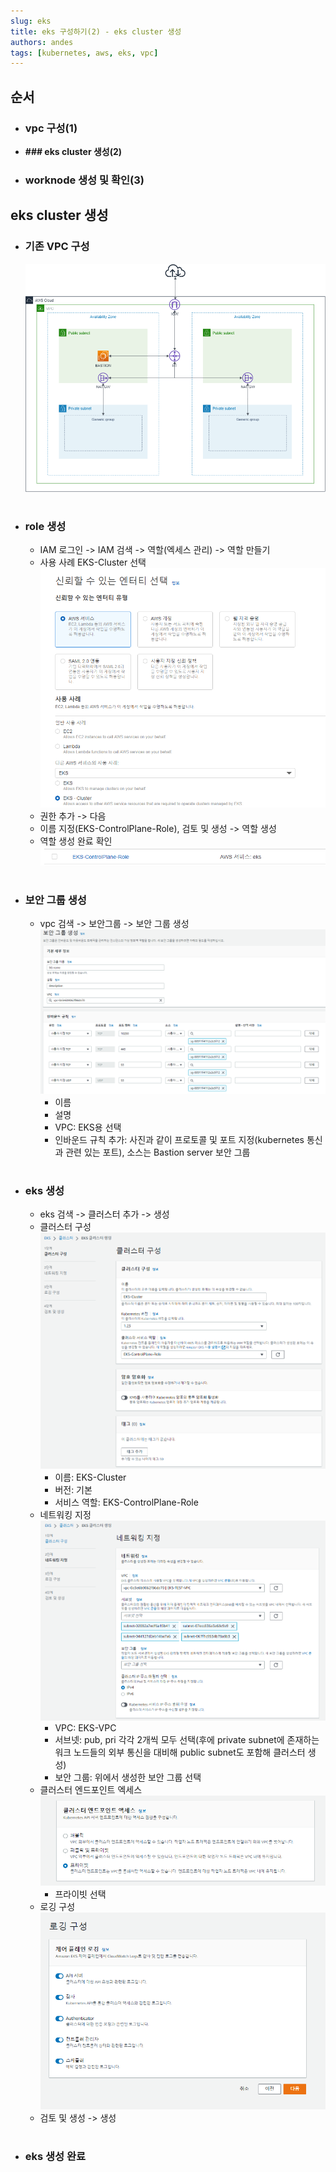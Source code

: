 ```yaml
---
slug: eks
title: eks 구성하기(2) - eks cluster 생성
authors: andes
tags: [kubernetes, aws, eks, vpc]
---
```


## 순서

- ### vpc 구성(1)
- **### eks cluster 생성(2)**
- ### worknode 생성 및 확인(3)

## eks cluster 생성

- ### 기존 VPC 구성
  ![vpc](./vpc.png)

#

- ### role 생성
  - IAM 로그인 -> IAM 검색 -> 역할(엑세스 관리) -> 역할 만들기
  - 사용 사례 EKS-Cluster 선택
    ![role create](./1.png)
  - 권한 추가 -> 다음
  - 이름 지정(EKS-ControlPlane-Role), 검토 및 생성 -> 역할 생성
  - 역할 생성 완료 확인
    ![role create complete](./2.png)

#

- ### 보안 그룹 생성
  - vpc 검색 -> 보안그룹 -> 보안 그룹 생성
    ![SG create](./4.png)
    - 이름
    - 설명
    - VPC: EKS용 선택
    - 인바운드 규칙 추가: 사진과 같이 프로토콜 및 포트 지정(kubernetes 통신과 관련 있는 포트), 소스는 Bastion server 보안 그룹

#

- ### eks 생성

  - eks 검색 -> 클러스터 추가 -> 생성
  - 클러스터 구성
    ![eks create1](./3.png)
    - 이름: EKS-Cluster
    - 버전: 기본
    - 서비스 역할: EKS-ControlPlane-Role
  - 네트워킹 지정
    ![net](./5.png)
    - VPC: EKS-VPC
    - 서브넷: pub, pri 각각 2개씩 모두 선택(후에 private subnet에 존재하는 워크 노드들의 외부 통신을 대비해 public subnet도 포함해 클러스터 생성)
    - 보안 그룹: 위에서 생성한 보안 그룹 선택
  - 클러스터 엔드포인트 엑세스
    ![ep](./6.png)
    - 프라이빗 선택
  - 로깅 구성
    ![logging](./7.png)
  - 검토 및 생성 -> 생성

#

- ### eks 생성 완료

